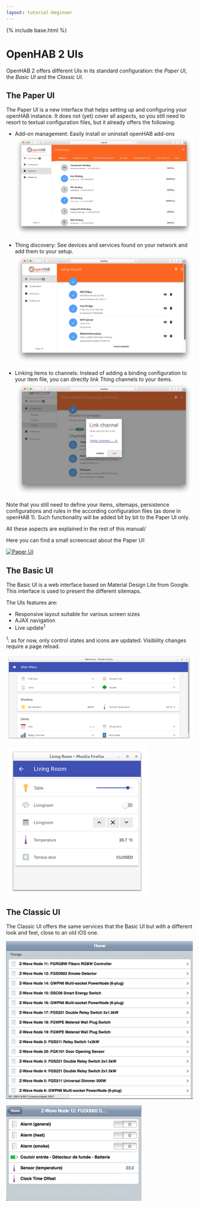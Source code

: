 ```yaml
---
layout: tutorial-beginner
---
```


{% include base.html %}

# OpenHAB 2 UIs

OpenHAB 2 offers different UIs in its standard configuration: the _Paper UI_, the _Basic UI_ and the _Classic UI_.

## The Paper UI

The Paper UI is a new interface that helps setting up and configuring your openHAB instance.
It does not (yet) cover all aspects, so you still need to resort to textual configuration files, but it already offers the following:

- Add-on management: Easily install or uninstall openHAB add-ons
![](images/paperui1.png)

- Thing discovery: See devices and services found on your network and add them to your setup.
![](images/paperui2.png)

- Linking items to channels: Instead of adding a binding configuration to your item file, you can directly link Thing channels to your items.
![](images/paperui3.png)

Note that you still need to define your items, sitemaps, persistence configurations and rules in the according configuration files (as done in openHAB 1). Such functionality will be added bit by bit to the Paper UI only.

All these aspects are explained in the rest of this manual/

Here you can find a small screencast about the Paper UI:

[![Paper UI](http://img.youtube.com/vi/MV2a5qwtmRE/0.jpg)](http://www.youtube.com/watch?v=MV2a5qwtmRE)

## The Basic UI

The Basic UI is a web interface based on Material Design Lite from Google. This interface is used to present the different sitemaps.

The UIs features are:

* Responsive layout suitable for various screen sizes
* AJAX navigation
* Live update<sup>1</sup>

<sup>1</sup>: as for now, only control states and icons are updated. Visibility changes require a page reload.

![](images/screenshot-1-full.png)

![](images/screenshot-2-full.png)

## The Classic UI

The Classic UI offers the same services that the Basic UI but with a different look and feel, close to an old iOS one.

![](images/classicui1.png)

![](images/classicui2.png)



